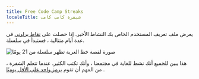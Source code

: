 ```yaml
---
title: Free Code Camp Streaks
localeTitle: شيفرة كامب كامب
---
```

يعرض ملف تعريف المستخدم الخاص بك النشاط الأخير. إذا حصلت على [نقاط براوني](http://forum.freecodecamp.com/t/free-code-camp-brownie-points/18380) في عدة أيام متتالية ، فستبدأ في سلسلة.

![صورة لقصة خط العربة تظهر سلسلة من 21 يومًا](//discourse-user-assets.s3.amazonaws.com/original/2X/8/8e538a398b1081372505f02ad173e326fe0f5825.png)

هذا يبين للجميع أنك نشط للغاية في مجتمعنا ، وأنك تكتب الكثير. عندما تتعلم الشفرة ، من المهم أن تقوم [برمز واحد على الأقل يوميًا](http://www.quora.com/How-does-one-become-a-great-coder/answer/Quincy-Larson) .